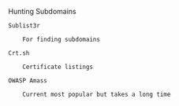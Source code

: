 Hunting Subdomains 

    Sublist3r 

        For finding subdomains  

    Crt.sh 

        Certificate listings  

    OWASP Amass 

        Current most popular but takes a long time  